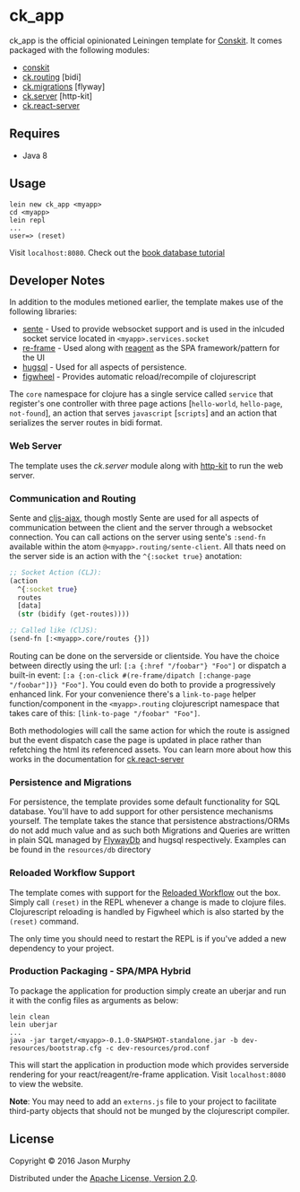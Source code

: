 # ck_app

ck_app is the official opinionated Leiningen template for [Conskit](https://github.com/conskit/conskit). It comes packaged with the following modules:

- [conskit](https://github.com/conskit/conskit)
- [ck.routing](https://github.com/conskit/ck.routing) [bidi]
- [ck.migrations](https://github.com/conskit/ck.migrations) [flyway]
- [ck.server](https://github.com/conskit/ck.server) [http-kit]
- [ck.react-server](https://github.com/conskit/ck.react-server)

## Requires
- Java 8

## Usage

```
lein new ck_app <myapp>
cd <myapp>
lein repl
...
user=> (reset)
```

Visit `localhost:8080`. Check out the [book database tutorial](https://github.com/conskit/conskit/wiki/Let's-Build-a-Book-Database-(CRUD))

## Developer Notes

In addition to the modules metioned earlier, the template makes use of the following libraries:

- [sente](https://github.com/ptaoussanis/sente) - Used to provide websocket support and is used in the inlcuded socket service located in `<myapp>.services.socket`
- [re-frame](https://github.com/Day8/re-frame) - Used along with [reagent](https://reagent-project.github.io/) as the SPA framework/pattern for the UI
- [hugsql](http://www.hugsql.org/) - Used for all aspects of persistence.
- [figwheel](https://github.com/bhauman/lein-figwheel) - Provides automatic reload/recompile of clojurescript

The `core` namespace for clojure has a single service called `service` that register's one controller with three page actions [`hello-world`, `hello-page`, `not-found`], an action that serves `javascript` [`scripts`] and an action that serializes the server routes in bidi format.

### Web Server

The template uses the _ck.server_ module along with [http-kit](www.http-kit.org) to run the web server.

### Communication and Routing

Sente and [cljs-ajax](https://github.com/JulianBirch/cljs-ajax), though mostly Sente are used for all aspects of communication between the client and the server through a websocket connection. You can call actions on the server using sente's `:send-fn` available within the atom `@<myapp>.routing/sente-client`. All thats need on the server side is an action with the `^{:socket true}` anotation:

```clojure
;; Socket Action (CLJ):
(action
  ^{:socket true}
  routes
  [data]
  (str (bidify (get-routes))))

;; Called like (ClJS):
(send-fn [:<myapp>.core/routes {}])
```

Routing can be done on the serverside or clientside. You have the choice between directly using the url: `[:a {:href "/foobar"} "Foo"]` or dispatch a built-in event: `[:a {:on-click #(re-frame/dipatch [:change-page "/foobar"])} "Foo"]`. You could even do both to provide a progressively enhanced link. For your convenience there's a `link-to-page` helper function/component in the `<myapp>.routing` clojurescript namespace that takes care of this: `[link-to-page "/foobar" "Foo"]`.

Both methodologies will call the same action for which the route is assigned but the event dispatch case the page is updated in place rather than refetching the html its referenced assets. You can learn more about how this works in the documentation for [ck.react-server](https://github.com/conskit/ck.react-server)

### Persistence and Migrations

For persistence, the template provides some default functionality for SQL database. You'll have to add support for other persistence mechanisms yourself. The template takes the stance that persistence abstractions/ORMs do not add much value and as such both Migrations and Queries are written in plain SQL managed by [FlywayDb](https://flywaydb.org/) and hugsql respectively. Examples can be found in the `resources/db` directory

### Reloaded Workflow Support

The template comes with support for the [Reloaded Workflow](http://thinkrelevance.com/blog/2013/06/04/clojure-workflow-reloaded) out the box. Simply call `(reset)` in the REPL whenever a change is made to clojure files. Clojurescript reloading is handled by Figwheel which is also started by the `(reset)` command.

The only time you should need to restart the REPL is if you've added a new dependency to your project.

### Production Packaging - SPA/MPA Hybrid

To package the application for production simply create an uberjar and run it with the config files as arguments as below:

```
lein clean
lein uberjar
...
java -jar target/<myapp>-0.1.0-SNAPSHOT-standalone.jar -b dev-resources/bootstrap.cfg -c dev-resources/prod.conf
```

This will start the application in production mode which provides serverside rendering for your react/reagent/re-frame application. Visit `localhost:8080` to view the website.

**Note**: You may need to add an `externs.js` file to your project to facilitate third-party objects that should not be munged by the clojurescript compiler.

## License

Copyright © 2016 Jason Murphy

Distributed under the [Apache License, Version 2.0](http://www.apache.org/licenses/LICENSE-2.0.html).
